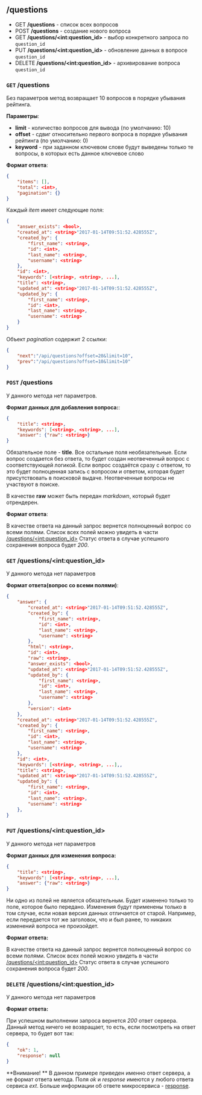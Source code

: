 ## /questions


- GET **/questions** - список всех вопросов
- POST **/questions** - создание нового вопроса
- GET **/questions/&lt;int:question_id&gt;** - выбор конкретного запроса по `question_id`
- PUT **/questions/&lt;int:question_id&gt;** - обновление данных в вопросе `question_id`
- DELETE **/questions/&lt;int:question_id&gt;** - архивирование вопроса `question_id`


### `GET` /questions

Без параметров метод возвращает 10 вопросов в порядке убывания рейтинга.

**Параметры**:
- **limit** - количество вопросов для вывода (по умолчанию: 10)
- **offset** - сдвиг относительно первого вопроса в порядке убывания рейтинга (по умолчанию: 0)
- **keyword** - при заданном ключевом слове будут выведены только те вопросы, в которых есть данное ключевое слово


**Формат ответа**:

```json
{
	"items": [],
	"total": <int>,
	"pagination": {}
}
```

Каждый *item* имеет следующие поля:

```json
{
	"answer_exists": <bool>,
	"created_at": <string>"2017-01-14T09:51:52.428555Z",
	"created_by": {
		"first_name": <string>,
		"id": <int>,
		"last_name": <string>,
		"username": <string>
	},
	"id": <int>,
	"keywords": [<string>, <string>, ...],
	"title": <string>,
	"updated_at": <string>"2017-01-14T09:51:52.428555Z",
	"updated_by": {
		"first_name": <string>,
		"id": <int>,
		"last_name": <string>,
		"username": <string>
	}
}

```

Объект *pagination* содержит 2 ссылки:

```json
{
	"next":"/api/questions?offset=20&limit=10",
    "prev":"/api/questions?offset=10&limit=10"
}
```


### `POST` /questions

У данного метода нет параметров.


**Формат данных для добавления вопроса:**:

```json
{
    "title": <string>,
    "keywords": [<string>, <string>, ...],
    "answer": {"raw": <string>}
}
```

Обязательное поле - **title**. Все остальные поля необязательные.
Если вопрос создается без ответа, то будет создан неотвеченный вопрос с
соответствующей логикой. Если вопрос создаётся сразу с ответом, то это будет полноценная запись с вопросом и ответом, которая будет присутствовать в поисковой выдаче. Неотвеченные вопросы не участвуют в поиске.

В качестве **raw** может быть передан *markdown*, который будет отрендерен.


**Формат ответа**:

В качестве ответа на данный запрос вернется полноценный вопрос со всеми полями. Список всех полей можно увидеть в части [/questions/&lt;int:question_id&gt;](#`get`-/questions/&lt;int:question_id&gt;)
Статус ответа в случае успешного сохранения вопроса будет *200*.


### `GET` /questions/&lt;int:question_id&gt;

У данного метода нет параметров


**Формат ответа(вопрос со всеми полями)**:

```json
{
	"answer": {
		"created_at": <string>"2017-01-14T09:51:52.428555Z",
		"created_by": {
			"first_name": <string>,
			"id": <int>,
			"last_name": <string>,
			"username": <string>
		},
		"html": <string>,
		"id": <int>,
		"raw": <string>,
		"answer_exists": <bool>,
		"updated_at": <string>"2017-01-14T09:51:52.428555Z",
		"updated_by": {
			"first_name": <string>,
			"id": <int>,
			"last_name": <string>,
			"username": <string>
		},
		"version": <int>
	},
	"created_at": <string>"2017-01-14T09:51:52.428555Z",
	"created_by": {
		"first_name": <string>,
		"id": <int>,
		"last_name": <string>,
		"username": <string>
	},
	"id": <int>,
	"keywords": [<string>, <string>, ...],,
	"title": <string>,
	"updated_at": <string>"2017-01-14T09:51:52.428555Z",
	"updated_by": {
		"first_name": <string>,
		"id": <int>,
		"last_name": <string>,
		"username": <string>
	},
}
```


### `PUT` /questions/&lt;int:question_id&gt;

У данного метода нет параметров


**Формат данных для изменения вопроса:**

```json
{
    "title": <string>,
    "keywords": [<string>, <string>, ...],
    "answer": {"raw": <string>}
}
```

Ни одно из полей не является обязательным. Будет изменено только то поле,
которое было передано. Изменения будут применены только в том случае,
если новая версия данных отличается от старой. Например, если передается
тот же заголовок, что и был ранее, то никаких изменений вопроса не
произойдет.


**Формат ответа:**

В качестве ответа на данный запрос вернется полноценный вопрос со всеми полями. Список всех полей можно увидеть в части [/questions/&lt;int:question_id&gt;](#`get`-/questions/&lt;int:question_id&gt;)
Статус ответа в случае успешного сохранения вопроса будет *200*.


### `DELETE` /questions/&lt;int:question_id&gt;

У данного метода нет параметров


**Формат ответа:**

При успешном выполнении запроса вернется *200* ответ сервера.
Данный метод ничего не возвращает, то есть, если посмотреть на ответ сервера, то будет вот так:

```json
{
	"ok": 1,
	"response": null
}
```

**Внимание! ** В данном примере приведен именно ответ сервера, а не
формат ответа метода. Поля *ok* и *response* имеются у любого ответа
сервиса *ext*. Больше информации об ответе микросервиса - [response](../response.md).
